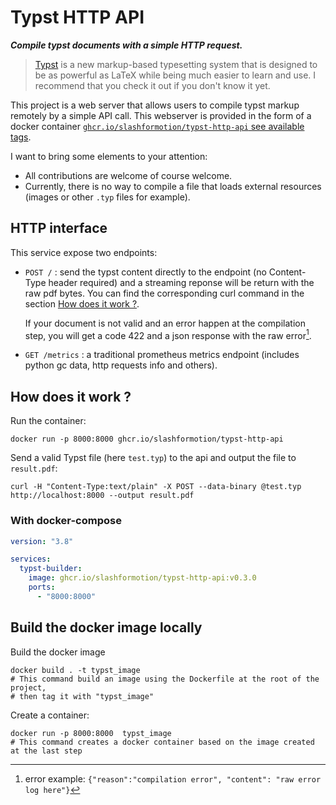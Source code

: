 # Typst HTTP API

***Compile typst documents with a simple HTTP request.***

<!-- This sentence is from the typst repo -->
> [Typst](https://github.com/typst/typst) is a new markup-based typesetting system
> that is designed to be as powerful as LaTeX while being much easier to learn and use.
I recommend that you check it out if you don't know it yet.

This project is a web server that allows users to compile typst markup remotely by a simple API call.
This webserver is provided in the form of a docker container [`ghcr.io/slashformotion/typst-http-api` see available tags](https://github.com/slashformotion/typst-http-api/pkgs/container/typst-http-api).

I want to bring some elements to your attention:

- All contributions are welcome of course welcome.
- Currently, there is no way to compile a file that loads external resources (images or other `.typ` files for example).

## HTTP interface

This service expose two endpoints:

- `POST /` : send the typst content directly to the endpoint (no Content-Type header required) and a streaming reponse will be return with the raw pdf bytes. You can find the corresponding curl command in the section [How does it work ?](#how-does-it-work-).
  
  If your document is not valid and an error happen at the compilation step, you will get a code 422 and a json response with the raw error[^1].
  
- `GET /metrics` : a traditional prometheus metrics endpoint (includes python gc data, http requests info and others).

## How does it work ?

Run the container:

```shell
docker run -p 8000:8000 ghcr.io/slashformotion/typst-http-api
```

Send a valid Typst file (here `test.typ`) to  the api and output the file to `result.pdf`:

```shell
curl -H "Content-Type:text/plain" -X POST --data-binary @test.typ  http://localhost:8000 --output result.pdf
```

### With docker-compose

```yml
version: "3.8"

services:
  typst-builder:
    image: ghcr.io/slashformotion/typst-http-api:v0.3.0
    ports:
      - "8000:8000"
```

## Build the docker image locally

Build the docker image

```shell
docker build . -t typst_image
# This command build an image using the Dockerfile at the root of the project,
# then tag it with "typst_image"
```

Create a container:

```shell
docker run -p 8000:8000  typst_image
# This command creates a docker container based on the image created at the last step
```

[^1]: error example: `{"reason":"compilation error", "content": "raw error log here"}`
